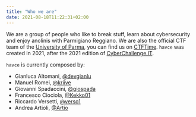 ```yaml
---
title: "Who we are"
date: 2021-08-18T11:22:31+02:00
---
```

We are a group of people who like to break stuff, learn about cybersecurity and enjoy anolinis with Parmigiano Reggiano.
We are also the official CTF team of the [University of Parma](https://www.unipr.it), you can find us on [CTFTime](https://ctftime.org/team/162123). `havce` was created in 2021, after the 2021 edition of [CyberChallenge.IT](https://cyberchallenge.it).

`havce` is currently composed by:
 * Gianluca Altomani, [@devgianlu](/members/devgianlu)
 * Manuel Romei, [@kriive](https://github.com/kriive)
 * Giovanni Spadaccini, [@giospada](https://github.com/giospada)
 * Francesco Ciociola, [@Kekko01](https://github.com/Kekko01)
 * Riccardo Versetti, [@verso1](https://github.com/verso1)
 * Andrea Artioli, [@Artio](/members/artio)

